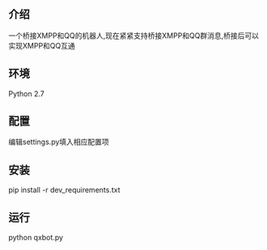## 介绍
一个桥接XMPP和QQ的机器人,现在紧紧支持桥接XMPP和QQ群消息,桥接后可以实现XMPP和QQ互通

## 环境
Python 2.7

## 配置
编辑settings.py填入相应配置项

## 安装
pip install -r dev_requirements.txt

## 运行
python qxbot.py


